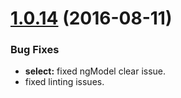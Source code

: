 # [1.0.14](https://github.com/promact/md2/compare/1.0.13...1.0.14) (2016-08-11)

### Bug Fixes

* **select:** fixed ngModel clear issue.
* fixed linting issues.
